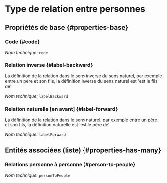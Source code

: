# Type de relation entre personnes
<!--- THIS FILE IS GENERATED PLEASE DO NOT EDIT IT DIRECTLY --->



## Propriétés de base {#properties-base}

### Code {#code}



*Nom technique:* ```code```

### Relation inverse {#label-backward}

La définition de la relation dans le sens inverse du sens naturel, par exemple entre un père et son fils, la définition inverse du sens naturel est 'est le fils de'

*Nom technique:* ```labelBackward```

### Relation naturelle [en avant] {#label-forward}

La définition de la relation dans le sens naturel, par exemple entre un père et son fils, la définition naturelle est 'est le père de'

*Nom technique:* ```labelForward```




## Entités associées (liste) {#properties-has-many}

### Relations personne à personne {#person-to-people}



*Nom technique:* ```personToPeople```




